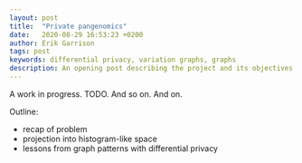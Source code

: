 ```yaml
---
layout: post
title:  "Private pangenomics"
date:   2020-08-29 16:53:23 +0200
author: Erik Garrison
tags: post
keywords: differential privacy, variation graphs, graphs
description: An opening post describing the project and its objectives.
---
```


A work in progress. TODO. And so on. And on.

Outline:

- recap of problem
- projection into histogram-like space
- lessons from graph patterns with differential privacy
